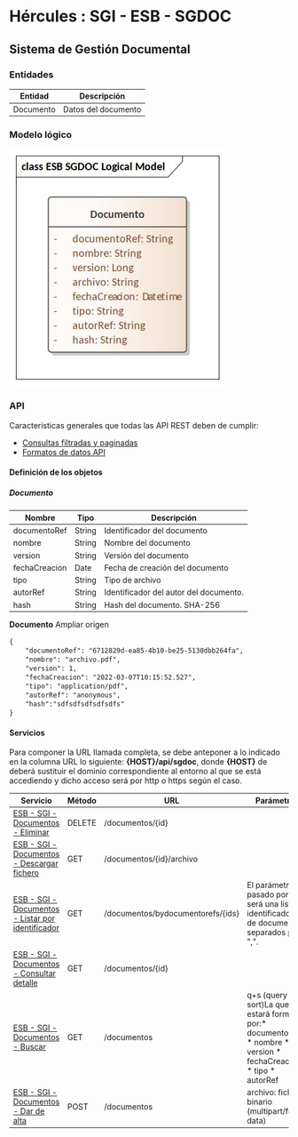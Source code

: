# Hércules : SGI \- ESB \- SGDOC











## Sistema de Gestión Documental

### Entidades



| Entidad | Descripción |
| --- | --- |
| Documento | Datos del documento |

### Modelo lógico

![](/attachments/597852736/597876690.jpg)

### API

Características generales que todas las API REST deben de cumplir:

* [Consultas filtradas y paginadas](https://confluence.um.es/confluence/display/HERCULES/Consultas+filtradas+y+paginadas "https://confluence.um.es/confluence/display/HERCULES/Consultas+filtradas+y+paginadas")
* [Formatos de datos API](https://confluence.um.es/confluence/display/HERCULES/Formatos+de+datos+API "https://confluence.um.es/confluence/display/HERCULES/Formatos+de+datos+API")

#### Definición de los objetos

##### Documento



| Nombre | Tipo | Descripción |
| --- | --- | --- |
| documentoRef | String | Identificador del documento |
| nombre | String | Nombre del documento |
| version | String | Versión del documento |
| fechaCreacion | Date | Fecha de creación del documento |
| tipo | String | Tipo de archivo |
| autorRef | String | Identificador del autor del documento. |
| hash | String | Hash del documento. SHA\-256 |



**Documento** Ampliar origen



```
{
	"documentoRef": "6712829d-ea85-4b10-be25-5130dbb264fa",
	"nombre": "archivo.pdf",
	"version": 1,
	"fechaCreacion": "2022-03-07T10:15:52.527",
	"tipo": "application/pdf",
	"autorRef": "anonymous",
    "hash":"sdfsdfsdfsdfsdfs"
}
```


  


#### Servicios

Para componer la URL llamada completa, se debe anteponer a lo indicado en la columna URL lo siguiente: **{HOST}/api/sgdoc**, donde **{HOST}** de deberá sustituir el dominio correspondiente al entorno al que se está accediendo y dicho acceso será por http o https según el caso.

| Servicio | Método | URL | Parámetros | Respuesta | Descripción |
| --- | --- | --- | --- | --- | --- |
| [ESB \- SGI \- Documentos \- Eliminar](/confluence/display/HERCULES/ESB+-+SGI+-+Documentos+-+Eliminar "/confluence/display/HERCULES/ESB+-+SGI+-+Documentos+-+Eliminar") | DELETE | /documentos/{id} |  |  | Elimina el documento cuyo identificador se pasa en la URL del Sistema de Gestión Documental. |
| [ESB \- SGI \- Documentos \- Descargar fichero](/confluence/display/HERCULES/ESB+-+SGI+-+Documentos+-+Descargar+fichero "/confluence/display/HERCULES/ESB+-+SGI+-+Documentos+-+Descargar+fichero") | GET | /documentos/{id}/archivo |  | Fichero binario. | Devuelve el archivo binario del documento. |
| [ESB \- SGI \- Documentos \- Listar por identificador](/confluence/display/HERCULES/ESB+-+SGI+-+Documentos+-+Listar+por+identificador "/confluence/display/HERCULES/ESB+-+SGI+-+Documentos+-+Listar+por+identificador") | GET | /documentos/bydocumentorefs/{ids} | El parámetro pasado por URL será una lista de identificadores de documentos separados por ",". | Lista\[[Documento](https://confluence.um.es/confluence/display/HERCULES/SGI+-+ESB+-+SGDOC#SGIESBSGDOC-Documento "https://confluence.um.es/confluence/display/HERCULES/SGI+-+ESB+-+SGDOC#SGIESBSGDOC-Documento")] | Listado de documentos cuyo identificador se ha pasado por URL. |
| [ESB \- SGI \- Documentos \- Consultar detalle](/confluence/display/HERCULES/ESB+-+SGI+-+Documentos+-+Consultar+detalle "/confluence/display/HERCULES/ESB+-+SGI+-+Documentos+-+Consultar+detalle") | GET | /documentos/{id} |  | [Documento](https://confluence.um.es/confluence/display/HERCULES/SGI+-+ESB+-+SGDOC#SGIESBSGDOC-Documento "https://confluence.um.es/confluence/display/HERCULES/SGI+-+ESB+-+SGDOC#SGIESBSGDOC-Documento") | Devuelve el detalle del documento solicitado por la URL. |
| [ESB \- SGI \- Documentos \- Buscar](/confluence/display/HERCULES/ESB+-+SGI+-+Documentos+-+Buscar "/confluence/display/HERCULES/ESB+-+SGI+-+Documentos+-+Buscar") | GET | /documentos | q\+s (query \+ sort)La query estará formada por:* documentoRef * nombre * version * fechaCreacion * tipo * autorRef | Lista\[[Documento](https://confluence.um.es/confluence/display/HERCULES/SGI+-+ESB+-+SGDOC#SGIESBSGDOC-Documento "https://confluence.um.es/confluence/display/HERCULES/SGI+-+ESB+-+SGDOC#SGIESBSGDOC-Documento")] | Listado de documentos.*Ejemplo*:nombre\=ik\=documento |
| [ESB \- SGI \- Documentos \- Dar de alta](/confluence/display/HERCULES/ESB+-+SGI+-+Documentos+-+Dar+de+alta "/confluence/display/HERCULES/ESB+-+SGI+-+Documentos+-+Dar+de+alta") | POST | /documentos | archivo: fichero binario (multipart/form\-data) | [Documento](https://confluence.um.es/confluence/display/HERCULES/SGI+-+ESB+-+SGDOC#SGIESBSGDOC-Documento "https://confluence.um.es/confluence/display/HERCULES/SGI+-+ESB+-+SGDOC#SGIESBSGDOC-Documento") | Crea un Documento y almacena el fichero. |

  





